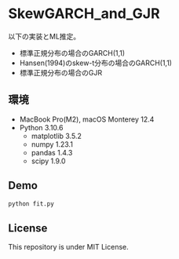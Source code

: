 # SkewGARCH_and_GJR
以下の実装とML推定。
- 標準正規分布の場合のGARCH(1,1)
- Hansen(1994)のskew-t分布の場合のGARCH(1,1)
- 標準正規分布の場合のGJR

## 環境
- MacBook Pro(M2), macOS Monterey 12.4
- Python 3.10.6
    - matplotlib 3.5.2
    - numpy 1.23.1
    - pandas 1.4.3
    - scipy 1.9.0

## Demo
```Python
python fit.py
```

## License
This repository is under MIT License.
